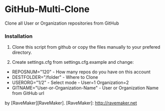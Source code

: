 GitHub-Multi-Clone
==================

Clone all User or Organization repositories from GitHub

### Installation

1. Clone this script from github or copy the files manually to your prefered directory.

2. Create settings.cfg from settings.cfg.example and change:

- REPOSNUM="120" - How many repos do you have on this account
- DESTFOLDER="/folder" - Where to Clone
- USERORG="1/2" - Select mode - User=1 Organization=2
- GITNAME="User-or-Organization-Name" - User or Organization Name from GitHub url

by [RaveMaker][RaveMaker].
[RaveMaker]: http://ravemaker.net
